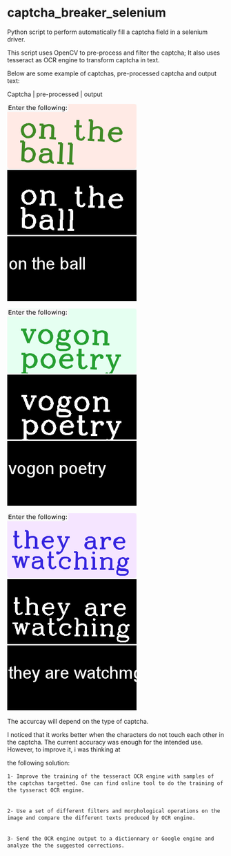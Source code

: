 # captcha_breaker_selenium

Python script to perform automatically fill a captcha field in a selenium driver. 

This script uses OpenCV to pre-process and filter the captcha; It also uses tesseract as OCR engine to transform captcha in text. 

Below are some example of captchas, pre-processed captcha and output text:

 Captcha   | pre-processed   | output

 
![Captcha](https://raw.githubusercontent.com/mmefenza/captcha_breaker_selenium/master/captchas/captchaa1.png)
![pre-processed](https://raw.githubusercontent.com/mmefenza/captcha_breaker_selenium/master/processed/processeda1.png)
![output](https://raw.githubusercontent.com/mmefenza/captcha_breaker_selenium/master/output/outputa1.png)

![Captcha](https://raw.githubusercontent.com/mmefenza/captcha_breaker_selenium/master/captchas/captchaa6.png)
![pre-processed](https://raw.githubusercontent.com/mmefenza/captcha_breaker_selenium/master/processed/processeda6.png)
![output](https://raw.githubusercontent.com/mmefenza/captcha_breaker_selenium/master/output/outputa6.png)

![Captcha](https://raw.githubusercontent.com/mmefenza/captcha_breaker_selenium/master/captchas/captchaa7.png)
![pre-processed](https://raw.githubusercontent.com/mmefenza/captcha_breaker_selenium/master/processed/processeda7.png)
![output](https://raw.githubusercontent.com/mmefenza/captcha_breaker_selenium/master/output/outputa7.png)


The accurcay will depend on the type of captcha.

I noticed  that it works better when the characters do not touch each other in the captcha. The current accuracy was enough for the intended use. However, to improve it, i was thinking at

the following solution:

    1- Improve the training of the tesseract OCR engine with samples of the captchas targetted. One can find online tool to do the training of the tysseract OCR engine. 
    
    
    2- Use a set of different filters and morphological operations on the image and compare the different texts produced by OCR engine.
    
    
    3- Send the OCR engine output to a dictionnary or Google engine and analyze the the suggested corrections.
